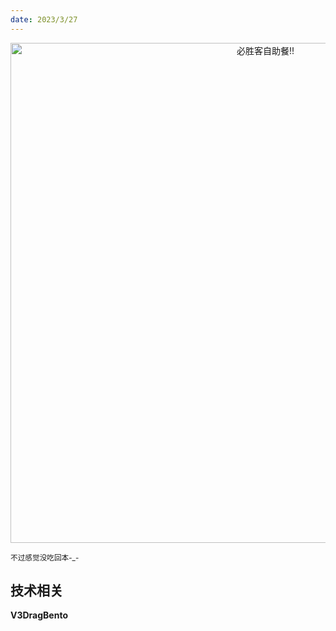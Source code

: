 ```yaml
---
date: 2023/3/27
---
```


<p align="center">
<img alt="必胜客自助餐!!" src="https://cdn.jsdelivr.net/gh/pinky-pig/pic-bed/images必胜客.jpg" width=800  />  
</p>

<small>不过感觉没吃回本-_-</small>  

## 技术相关

**V3DragBento**  
